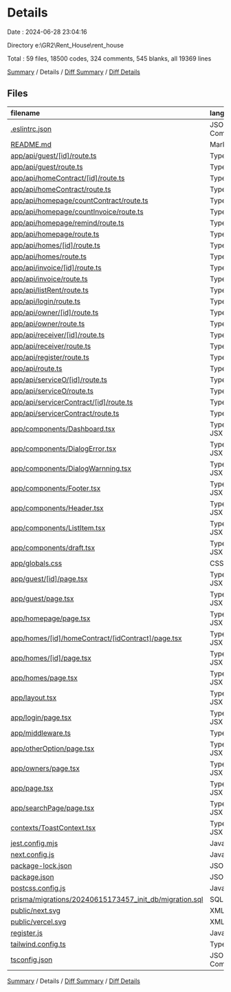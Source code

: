 # Details

Date : 2024-06-28 23:04:16

Directory e:\\GR2\\Rent_House\\rent_house

Total : 59 files,  18500 codes, 324 comments, 545 blanks, all 19369 lines

[Summary](results.md) / Details / [Diff Summary](diff.md) / [Diff Details](diff-details.md)

## Files
| filename | language | code | comment | blank | total |
| :--- | :--- | ---: | ---: | ---: | ---: |
| [.eslintrc.json](/.eslintrc.json) | JSON with Comments | 3 | 0 | 1 | 4 |
| [README.md](/README.md) | Markdown | 37 | 0 | 22 | 59 |
| [app/api/guest/[id]/route.ts](/app/api/guest/%5Bid%5D/route.ts) | TypeScript | 83 | 0 | 8 | 91 |
| [app/api/guest/route.ts](/app/api/guest/route.ts) | TypeScript | 51 | 2 | 6 | 59 |
| [app/api/homeContract/[id]/route.ts](/app/api/homeContract/%5Bid%5D/route.ts) | TypeScript | 92 | 0 | 9 | 101 |
| [app/api/homeContract/route.ts](/app/api/homeContract/route.ts) | TypeScript | 149 | 5 | 10 | 164 |
| [app/api/homepage/countContract/route.ts](/app/api/homepage/countContract/route.ts) | TypeScript | 53 | 7 | 9 | 69 |
| [app/api/homepage/countInvoice/route.ts](/app/api/homepage/countInvoice/route.ts) | TypeScript | 79 | 7 | 10 | 96 |
| [app/api/homepage/remind/route.ts](/app/api/homepage/remind/route.ts) | TypeScript | 36 | 4 | 6 | 46 |
| [app/api/homepage/route.ts](/app/api/homepage/route.ts) | TypeScript | 45 | 9 | 8 | 62 |
| [app/api/homes/[id]/route.ts](/app/api/homes/%5Bid%5D/route.ts) | TypeScript | 52 | 1 | 7 | 60 |
| [app/api/homes/route.ts](/app/api/homes/route.ts) | TypeScript | 107 | 1 | 9 | 117 |
| [app/api/invoice/[id]/route.ts](/app/api/invoice/%5Bid%5D/route.ts) | TypeScript | 47 | 0 | 7 | 54 |
| [app/api/invoice/route.ts](/app/api/invoice/route.ts) | TypeScript | 154 | 15 | 16 | 185 |
| [app/api/listRent/route.ts](/app/api/listRent/route.ts) | TypeScript | 48 | 2 | 5 | 55 |
| [app/api/login/route.ts](/app/api/login/route.ts) | TypeScript | 50 | 0 | 9 | 59 |
| [app/api/owner/[id]/route.ts](/app/api/owner/%5Bid%5D/route.ts) | TypeScript | 43 | 0 | 4 | 47 |
| [app/api/owner/route.ts](/app/api/owner/route.ts) | TypeScript | 127 | 2 | 13 | 142 |
| [app/api/receiver/[id]/route.ts](/app/api/receiver/%5Bid%5D/route.ts) | TypeScript | 72 | 0 | 6 | 78 |
| [app/api/receiver/route.ts](/app/api/receiver/route.ts) | TypeScript | 46 | 0 | 5 | 51 |
| [app/api/register/route.ts](/app/api/register/route.ts) | TypeScript | 38 | 0 | 8 | 46 |
| [app/api/route.ts](/app/api/route.ts) | TypeScript | 12 | 17 | 4 | 33 |
| [app/api/serviceO/[id]/route.ts](/app/api/serviceO/%5Bid%5D/route.ts) | TypeScript | 65 | 0 | 6 | 71 |
| [app/api/serviceO/route.ts](/app/api/serviceO/route.ts) | TypeScript | 39 | 0 | 5 | 44 |
| [app/api/servicerContract/[id]/route.ts](/app/api/servicerContract/%5Bid%5D/route.ts) | TypeScript | 65 | 0 | 10 | 75 |
| [app/api/servicerContract/route.ts](/app/api/servicerContract/route.ts) | TypeScript | 67 | 0 | 5 | 72 |
| [app/components/Dashboard.tsx](/app/components/Dashboard.tsx) | TypeScript JSX | 116 | 45 | 8 | 169 |
| [app/components/DialogError.tsx](/app/components/DialogError.tsx) | TypeScript JSX | 43 | 2 | 4 | 49 |
| [app/components/DialogWarnning.tsx](/app/components/DialogWarnning.tsx) | TypeScript JSX | 49 | 0 | 4 | 53 |
| [app/components/Footer.tsx](/app/components/Footer.tsx) | TypeScript JSX | 50 | 0 | 6 | 56 |
| [app/components/Header.tsx](/app/components/Header.tsx) | TypeScript JSX | 310 | 9 | 13 | 332 |
| [app/components/ListItem.tsx](/app/components/ListItem.tsx) | TypeScript JSX | 65 | 4 | 3 | 72 |
| [app/components/draft.tsx](/app/components/draft.tsx) | TypeScript JSX | 0 | 0 | 1 | 1 |
| [app/globals.css](/app/globals.css) | CSS | 20 | 0 | 4 | 24 |
| [app/guest/[id]/page.tsx](/app/guest/%5Bid%5D/page.tsx) | TypeScript JSX | 530 | 9 | 22 | 561 |
| [app/guest/page.tsx](/app/guest/page.tsx) | TypeScript JSX | 409 | 13 | 15 | 437 |
| [app/homepage/page.tsx](/app/homepage/page.tsx) | TypeScript JSX | 428 | 11 | 24 | 463 |
| [app/homes/[id]/homeContract/[idContract]/page.tsx](/app/homes/%5Bid%5D/homeContract/%5BidContract%5D/page.tsx) | TypeScript JSX | 1,717 | 83 | 38 | 1,838 |
| [app/homes/[id]/page.tsx](/app/homes/%5Bid%5D/page.tsx) | TypeScript JSX | 824 | 16 | 32 | 872 |
| [app/homes/page.tsx](/app/homes/page.tsx) | TypeScript JSX | 480 | 8 | 17 | 505 |
| [app/layout.tsx](/app/layout.tsx) | TypeScript JSX | 27 | 0 | 4 | 31 |
| [app/login/page.tsx](/app/login/page.tsx) | TypeScript JSX | 87 | 0 | 10 | 97 |
| [app/middleware.ts](/app/middleware.ts) | TypeScript | 8 | 1 | 4 | 13 |
| [app/otherOption/page.tsx](/app/otherOption/page.tsx) | TypeScript JSX | 705 | 9 | 26 | 740 |
| [app/owners/page.tsx](/app/owners/page.tsx) | TypeScript JSX | 524 | 1 | 26 | 551 |
| [app/page.tsx](/app/page.tsx) | TypeScript JSX | 16 | 0 | 5 | 21 |
| [app/searchPage/page.tsx](/app/searchPage/page.tsx) | TypeScript JSX | 258 | 14 | 15 | 287 |
| [contexts/ToastContext.tsx](/contexts/ToastContext.tsx) | TypeScript JSX | 48 | 0 | 10 | 58 |
| [jest.config.mjs](/jest.config.mjs) | JavaScript | 8 | 6 | 5 | 19 |
| [next.config.js](/next.config.js) | JavaScript | 2 | 1 | 2 | 5 |
| [package-lock.json](/package-lock.json) | JSON | 9,857 | 0 | 1 | 9,858 |
| [package.json](/package.json) | JSON | 50 | 0 | 1 | 51 |
| [postcss.config.js](/postcss.config.js) | JavaScript | 6 | 0 | 1 | 7 |
| [prisma/migrations/20240615173457_init_db/migration.sql](/prisma/migrations/20240615173457_init_db/migration.sql) | SQL | 138 | 20 | 29 | 187 |
| [public/next.svg](/public/next.svg) | XML | 1 | 0 | 0 | 1 |
| [public/vercel.svg](/public/vercel.svg) | XML | 1 | 0 | 0 | 1 |
| [register.js](/register.js) | JavaScript | 17 | 0 | 4 | 21 |
| [tailwind.config.ts](/tailwind.config.ts) | TypeScript | 19 | 0 | 2 | 21 |
| [tsconfig.json](/tsconfig.json) | JSON with Comments | 27 | 0 | 1 | 28 |

[Summary](results.md) / Details / [Diff Summary](diff.md) / [Diff Details](diff-details.md)